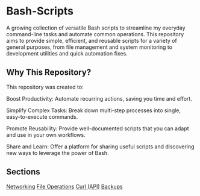 # Bash-Scripts
A growing collection of versatile Bash scripts to streamline my everyday command-line tasks and automate common operations. This repository aims to provide simple, efficient, and reusable scripts for a variety of general purposes, from file management and system monitoring to development utilities and quick automation fixes.

## Why This Repository?
This repository was created to:

Boost Productivity: Automate recurring actions, saving you time and effort.

Simplify Complex Tasks: Break down multi-step processes into single, easy-to-execute commands.

Promote Reusability: Provide well-documented scripts that you can adapt and use in your own workflows.

Share and Learn: Offer a platform for sharing useful scripts and discovering new ways to leverage the power of Bash.

## Sections
[Networking](/Networking)
[File Operations](/FileOperations)
[Curl (API)](/Curl (APIs))
[Backups](/Backups)



